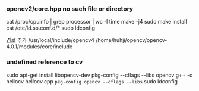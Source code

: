 ### opencv2/core.hpp no such file or directory
cat /proc/cpuinfo | grep processor | wc -l
time make -j4
sudo make install
cat /etc/ld.so.conf.d/*
sudo ldconfig

경로 추가
/usr/local/include/opencv4
/home/huhji/opencv/opencv-4.0.1/modules/core/include

### undefined reference to cv
sudo apt-get install libopencv-dev
pkg-config --cflags --libs opencv
g++ -o hellocv hellocv.cpp `pkg-config opencv --cflags --libs`
sudo ldconfig

